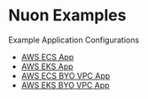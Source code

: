 # Nuon Examples

Example Application Configurations

- [AWS ECS App](./examples/aws-ecs-app)
- [AWS EKS App](./examples/aws-eks-app)
- [AWS ECS BYO VPC App](./examples/aws-ecs-byovpc)
- [AWS EKS BYO VPC App](./examples/aws-eks-byovpc)

